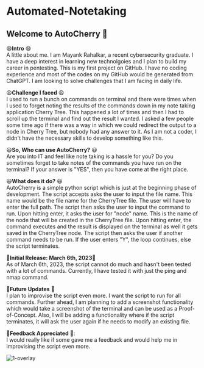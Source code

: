 # Automated-Notetaking

## **Welcome to AutoCherry** :rocket:

:smile:**Intro** :smile:\
A little about me. I am Mayank Rahalkar, a recent cybersecurity graduate. I have a deep interest in learning new technolgoies and I plan to build my career in pentesting. This is my first project on GitHub. I have no coding experience and most of the codes on my GitHub would be generated from ChatGPT. I am looking to solve challenges that I am facing in daily life.

:tired_face:**Challenge I faced** :tired_face:\
I used to run a bunch on commands on terminal and there were times when I used to forget noting the results of the commands down in my note taking application Cherry Tree. This happened a lot of times and then I had to scroll up the terminal and find out the result I wanted. I asked a few people some time ago if there was a way in which we could redirect the output to a node in Cherry Tree, but nobody had any answer to it. As I am not a coder, I didn't have the necessary skills to develop something like this. 

:smiley:**So, Who can use AutoCherry?** :smiley:\
Are you into IT and feel like note taking is a hassle for you?
Do you sometimes forget to take notes of the commands you have run on the terminal?
If your answer is "YES", then you have come at the right place.

:smiley:**What does it do?** :smiley:\
AutoCherry is a simple python script which is just at the beginning phase of development. The script accepts asks the user to input the file name. This name would be the file name for the CherryTree file. The user will have to enter the full path. The script then asks the user to input the command to run. Upon hitting enter, it asks the user for "node" name. This is the name of the node that will be created in the CherryTree file. Upon hitting enter, the command executes and the result is displayed on the terminal as well it gets saved in the CherryTree node. The script then asks the user if another command needs to be run. If the user enters "Y", the loop continues, else the script terminates.

:page_with_curl:**Initial Release: March 6th, 2023**:page_with_curl:\
As of March 6th, 2023, the script cannot do much and hasn't been tested with a lot of commands. Currently, I have tested it with just the ping and nmap command. 

:dart:**Future Updates** :dart:\
I plan to improvise the script even more. I want the script to run for all commands. Further ahead, I am planning to add a screenshot functionality which would take a screenshot of the terminal and can be used as a Proof-of-Concept. Also, I will be adding a functionality where if the script terminates, it will ask the user again if he needs to modify an existing file.

📝**Feedback Appreciated** 📝:\
I would really like if some gave me a feedback and would help me in improvising the script even more. 

![1-overlay](https://user-images.githubusercontent.com/43638332/223310226-1b1d59d7-c7f7-4cf0-8e18-9f4d09bf28d0.png)


